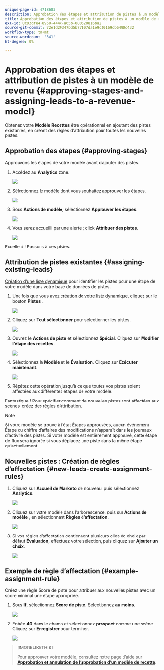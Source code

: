 ```yaml
---
unique-page-id: 4718683
description: Approbation des étapes et attribution de pistes à un modèle de revenu - Documents Marketo - Documentation du produit
title: Approbation des étapes et attribution de pistes à un modèle de revenu
exl-id: 0c93dfe4-8950-444c-a65b-080620816ba2
source-git-commit: 72e1d29347bd5b77107da1e9c30169cb6490c432
workflow-type: tm+mt
source-wordcount: '341'
ht-degree: 0%

---
```


# Approbation des étapes et attribution de pistes à un modèle de revenu {#approving-stages-and-assigning-leads-to-a-revenue-model}

Obtenez votre **Modèle Recettes** être opérationnel en ajoutant des pistes existantes, en créant des règles d’attribution pour toutes les nouvelles pistes.

## Approbation des étapes {#approving-stages}

Approuvons les étapes de votre modèle avant d’ajouter des pistes.

1. Accédez au **Analytics** zone.

   ![](assets/image2015-4-28-17-3a8-3a8.png)

1. Sélectionnez le modèle dont vous souhaitez approuver les étapes.

   ![](assets/image2015-4-28-17-3a10-3a3.png)

1. Sous **Actions de modèle**, sélectionnez **Approuver les étapes**.

   ![](assets/image2015-4-28-17-3a12-3a37.png)

1. Vous serez accueilli par une alerte ; click **Attribuer des pistes**.

   ![](assets/image2015-4-28-17-3a5-3a39.png)

Excellent ! Passons à ces pistes.

## Attribution de pistes existantes {#assigning-existing-leads}

[Création d’une liste dynamique](/help/marketo/product-docs/core-marketo-concepts/smart-lists-and-static-lists/creating-a-smart-list/create-a-smart-list.md) pour identifier les pistes pour une étape de votre modèle dans votre base de données de pistes.

1. Une fois que vous avez [création de votre liste dynamique](/help/marketo/product-docs/core-marketo-concepts/smart-lists-and-static-lists/creating-a-smart-list/create-a-smart-list.md), cliquez sur le bouton **Pistes** .

   ![](assets/image2015-4-29-11-3a37-3a30.png)

1. Cliquez sur **Tout sélectionner** pour sélectionner les pistes.

   ![](assets/image2015-4-29-11-3a39-3a39.png)

1. Ouvrez le **Actions de piste** et sélectionnez **Spécial**. Cliquez sur **Modifier l’étape des recettes**.

   ![](assets/image2015-4-29-11-3a40-3a38.png)

1. Sélectionnez la **Modèle** et le **Évaluation**. Cliquez sur **Exécuter maintenant**.

   ![](assets/image2015-4-29-11-3a43-3a41.png)

1. Répétez cette opération jusqu’à ce que toutes vos pistes soient affectées aux différentes étapes de votre modèle.

Fantastique ! Pour spécifier comment de nouvelles pistes sont affectées aux scènes, créez des règles d’attribution.

>[!NOTE]
>
>Si votre modèle se trouve à l’état Étapes approuvées, aucun événement Étape du chiffre d’affaires des modifications n’apparaît dans les journaux d’activité des pistes. Si votre modèle est entièrement approuvé, cette étape de flux sera ignorée si vous déplacez une piste dans la même étape qu’actuellement.

## Nouvelles pistes : Création de règles d’affectation  {#new-leads-create-assignment-rules}

1. Cliquez sur **Accueil de Marketo** de nouveau, puis sélectionnez **Analytics**.

   ![](assets/image2015-4-28-17-3a8-3a8.png)

1. Cliquez sur votre modèle dans l’arborescence, puis sur **Actions de modèle** , en sélectionnant **Règles d’affectation**.

   ![](assets/image2015-4-29-11-3a52-3a17.png)

1. Si vos règles d’affectation contiennent plusieurs clics de choix par défaut **Évaluation**, effectuez votre sélection, puis cliquez sur **Ajouter un choix**.

   ![](assets/image2015-4-29-12-3a5-3a46.png)

## Exemple de règle d’affectation {#example-assignment-rule}

Créez une règle Score de piste pour attribuer aux nouvelles pistes avec un score minimal une étape appropriée.

1. Sous **If**, sélectionnez **Score de piste**. Sélectionnez **au moins**.

   ![](assets/image2015-4-29-13-3a27-3a8.png)

1. Entrée **40** dans le champ et sélectionnez **prospect** comme une scène. Cliquez sur **Enregistrer** pour terminer.

   ![](assets/image2015-4-29-14-3a4-3a23.png)

>[!MORELIKETHIS]
>
>Pour approuver votre modèle, consultez notre page d’aide sur **[Approbation et annulation de l’approbation d’un modèle de recette](/help/marketo/product-docs/reporting/revenue-cycle-analytics/revenue-cycle-models/approve-unapprove-a-revenue-model.md)**.
